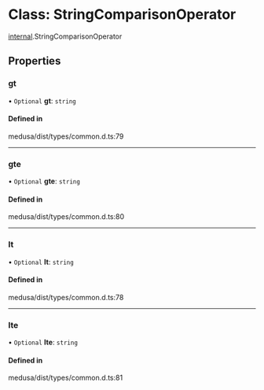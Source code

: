 # Class: StringComparisonOperator

[internal](../modules/internal-4.md).StringComparisonOperator

## Properties

### gt

• `Optional` **gt**: `string`

#### Defined in

medusa/dist/types/common.d.ts:79

___

### gte

• `Optional` **gte**: `string`

#### Defined in

medusa/dist/types/common.d.ts:80

___

### lt

• `Optional` **lt**: `string`

#### Defined in

medusa/dist/types/common.d.ts:78

___

### lte

• `Optional` **lte**: `string`

#### Defined in

medusa/dist/types/common.d.ts:81

